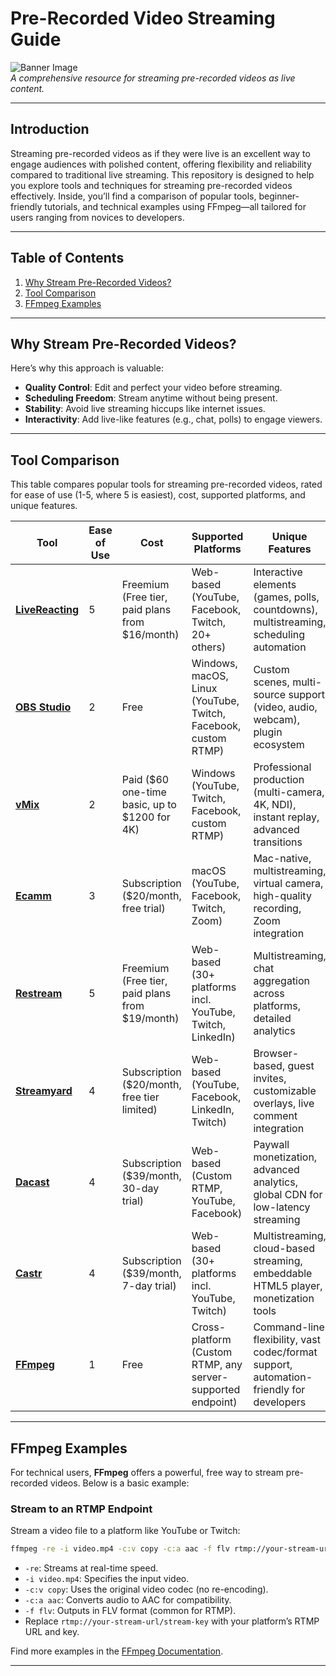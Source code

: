 # Pre-Recorded Video Streaming Guide

![Banner Image](https://blog.livereacting.com/content/images/size/w2000/2024/08/streamyard-livereacting-restream-onestream.jpg)  
*A comprehensive resource for streaming pre-recorded videos as live content.*

---

## Introduction

Streaming pre-recorded videos as if they were live is an excellent way to engage audiences with polished content, offering flexibility and reliability compared to traditional live streaming. This repository is designed to help you explore tools and techniques for streaming pre-recorded videos effectively. Inside, you’ll find a comparison of popular tools, beginner-friendly tutorials, and technical examples using FFmpeg—all tailored for users ranging from novices to developers.

---

## Table of Contents

1. [Why Stream Pre-Recorded Videos?](#why-stream-pre-recorded-videos)
2. [Tool Comparison](#tool-comparison)
3. [FFmpeg Examples](#ffmpeg-examples)
---

## Why Stream Pre-Recorded Videos?

Here’s why this approach is valuable:
- **Quality Control**: Edit and perfect your video before streaming.
- **Scheduling Freedom**: Stream anytime without being present.
- **Stability**: Avoid live streaming hiccups like internet issues.
- **Interactivity**: Add live-like features (e.g., chat, polls) to engage viewers.

---

## Tool Comparison

This table compares popular tools for streaming pre-recorded videos, rated for ease of use (1-5, where 5 is easiest), cost, supported platforms, and unique features.

| Tool          | Ease of Use | Cost              | Supported Platforms          | Unique Features                                      |
|---------------|-------------|-------------------|------------------------------|------------------------------------------------------|
| **[LiveReacting](https://www.livereacting.com/pre-recorded-live-video-stream)** | 5 | Freemium (Free tier, paid plans from $16/month) | Web-based (YouTube, Facebook, Twitch, 20+ others) | Interactive elements (games, polls, countdowns), multistreaming, scheduling automation |
| **[OBS Studio](https://obsproject.com/)** | 2 | Free | Windows, macOS, Linux (YouTube, Twitch, Facebook, custom RTMP) | Custom scenes, multi-source support (video, audio, webcam), plugin ecosystem |
| **[vMix](https://www.vmix.com/)** | 2 | Paid ($60 one-time basic, up to $1200 for 4K) | Windows (YouTube, Twitch, Facebook, custom RTMP) | Professional production (multi-camera, 4K, NDI), instant replay, advanced transitions |
| **[Ecamm](https://www.ecamm.com/)** | 3 | Subscription ($20/month, free trial) | macOS (YouTube, Facebook, Twitch, Zoom) | Mac-native, multistreaming, virtual camera, high-quality recording, Zoom integration |
| **[Restream](https://www.livestreamingsoftware.org/software/restream)** | 5 | Freemium (Free tier, paid plans from $19/month) | Web-based (30+ platforms incl. YouTube, Twitch, LinkedIn) | Multistreaming, chat aggregation across platforms, detailed analytics |
| **[Streamyard](https://www.livestreamingsoftware.org/software/streamyard)** | 4 | Subscription ($20/month, free tier limited) | Web-based (YouTube, Facebook, LinkedIn, Twitch) | Browser-based, guest invites, customizable overlays, live comment integration |
| **[Dacast](https://www.dacast.com/)** | 4 | Subscription ($39/month, 30-day trial) | Web-based (Custom RTMP, YouTube, Facebook) | Paywall monetization, advanced analytics, global CDN for low-latency streaming |
| **[Castr](https://castr.com/)** | 4 | Subscription ($39/month, 7-day trial) | Web-based (30+ platforms incl. YouTube, Twitch) | Multistreaming, cloud-based streaming, embeddable HTML5 player, monetization tools |
| **[FFmpeg](https://ffmpeg.org/)** | 1 | Free | Cross-platform (Custom RTMP, any server-supported endpoint) | Command-line flexibility, vast codec/format support, automation-friendly for developers |

---

## FFmpeg Examples

For technical users, **FFmpeg** offers a powerful, free way to stream pre-recorded videos. Below is a basic example:

### Stream to an RTMP Endpoint
Stream a video file to a platform like YouTube or Twitch:

```bash
ffmpeg -re -i video.mp4 -c:v copy -c:a aac -f flv rtmp://your-stream-url/stream-key
```


- `-re`: Streams at real-time speed.
- `-i video.mp4`: Specifies the input video.
- `-c:v copy`: Uses the original video codec (no re-encoding).
- `-c:a aac`: Converts audio to AAC for compatibility.
- `-f flv`: Outputs in FLV format (common for RTMP).
- Replace `rtmp://your-stream-url/stream-key` with your platform’s RTMP URL and key.

Find more examples in the [FFmpeg Documentation](https://ffmpeg.org/documentation.html).

---
